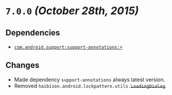 # `7.0.0` _(October 28th, 2015)_

## Dependencies

- [`com.android.support:support-annotations:+`][#support-annotations]

## Changes

- Made dependency `support-annotations` always latest version.
- Removed `haibison.android.lockpattern.utils.`~~`LoadingDialog`~~.


[#support-annotations]: https://developer.android.com/tools/support-library/index.html
